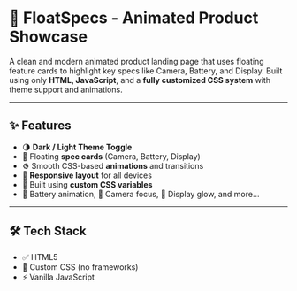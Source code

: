 # 🎯 FloatSpecs - Animated Product Showcase

A clean and modern animated product landing page that uses floating feature cards to highlight key specs like Camera, Battery, and Display. Built using only **HTML, JavaScript**, and a **fully customized CSS system** with theme support and animations.

---


## ✨ Features

- 🌗 **Dark / Light Theme Toggle**  
- 💨 Floating **spec cards** (Camera, Battery, Display)  
- ⚙️ Smooth CSS-based **animations** and transitions  
- 📱 **Responsive layout** for all devices  
- 🎨 Built using **custom CSS variables**  
- 🔋 Battery animation, 🎥 Camera focus, 📱 Display glow, and more...

---

## 🛠 Tech Stack

- ✅ HTML5
- 🎨 Custom CSS (no frameworks)
- ⚡ Vanilla JavaScript




